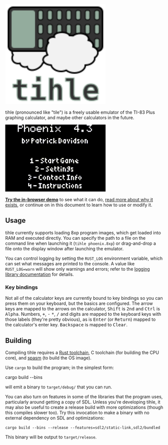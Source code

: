 <img src="dist/tihle.svg" width=320>

tihle (pronounced like "tile") is a freely usable emulator of the TI-83 Plus
graphing calculator, and maybe other calculators in the future.

![A screencapture of tihle running Phoenix](dist/demo.gif)

**[Try the in-browser demo](https://taricorp.gitlab.io/tihle/)** to see what it
can do, [read more about why it exists](https://www.taricorp.net/2020/introducing-tihle/),
or continue on in this document to learn how to use or modify it.

## Usage

tihle currently supports loading 8xp program images, which get loaded into
RAM and executed directly. You can specify the path to a file on the command
line when launching it (`tihle phoenix.8xp`) or drag-and-drop a file onto
the display window after launching the emulator.

You can control logging by setting the `RUST_LOG` environment variable,
which can set what messages are printed to the console. A value like
`RUST_LOG=warn` will show only warnings and errors; refer to the [logging
library documentation](https://docs.rs/env_logger/0.7.1/env_logger/#enabling-logging)
for details.

### Key bindings

Not all of the calculator keys are currently bound to key bindings so you can
press them on your keyboard, but the basics are configured. The arrow keys are
mapped to the arrows on the calculator, <kbd>Shift</kbd> is <kbd>2nd</kbd>
and <kbd>Ctrl</kbd> is <kbd>Alpha</kbd>. Numbers, <kbd>+</kbd>, <kbd>-</kbd>
<kbd>*</kbd>, <kbd>/</kbd> and digits are mapped to the keyboard keys with
those labels (they're pretty obvious), as is <kbd>Enter</kbd> (or
<kbd>Return</kbd>) mapped to the calculator's enter key. <kbd>Backspace</kbd>
is mapped to <kbd>Clear</kbd>.

## Building

Compiling tihle requires a [Rust toolchain](https://www.rust-lang.org/),
C toolchain (for building the CPU core), and
[spasm](https://github.com/alberthdev/spasm-ng) (to build the OS image).

Use `cargo` to build the program; in the simplest form:

   cargo build --bins

will emit a binary to `target/debug/` that you can run.

You can also turn on features in some of the libraries that the program uses,
particularly around getting a copy of SDL. Unless you're developing tihle,
it may also be useful to create a release build with more optimizations
(though this compiles slower too). Try this invocation to make a binary
with no external dependency on SDL and optimizations:

    cargo build --bins --release --features=sdl2/static-link,sdl2/bundled

This binary will be output to `target/release`.

